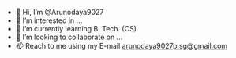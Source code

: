 - 👋 Hi, I’m @Arunodaya9027
- 👀 I’m interested in ...
- 🌱 I’m currently learning B. Tech. (CS)
- 💞️ I’m looking to collaborate on ...
- 📫 Reach to me using my E-mail arunodaya9027p.sg@gmail.com

<!---
Arunodaya9027/Arunodaya9027 is a ✨ special ✨ repository because its `README.md` (this file) appears on your GitHub profile.
You can click the Preview link to take a look at your changes.
--->
